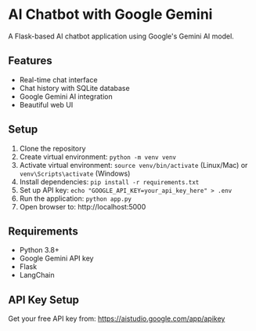 # AI Chatbot with Google Gemini

A Flask-based AI chatbot application using Google's Gemini AI model.

## Features
- Real-time chat interface
- Chat history with SQLite database
- Google Gemini AI integration
- Beautiful web UI

## Setup
1. Clone the repository
2. Create virtual environment: `python -m venv venv`
3. Activate virtual environment: `source venv/bin/activate` (Linux/Mac) or `venv\Scripts\activate` (Windows)
4. Install dependencies: `pip install -r requirements.txt`
5. Set up API key: `echo "GOOGLE_API_KEY=your_api_key_here" > .env`
6. Run the application: `python app.py`
7. Open browser to: http://localhost:5000

## Requirements
- Python 3.8+
- Google Gemini API key
- Flask
- LangChain

## API Key Setup
Get your free API key from: https://aistudio.google.com/app/apikey
